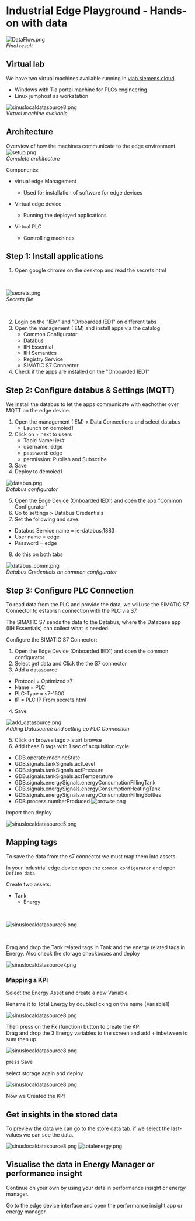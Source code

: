 # Industrial Edge Playground - Hands-on with data
![DataFlow.png](graphics/DataFlow.PNG) 
<br> *Final result*

## Virtual lab
We have two virtual machines available running in [vlab.siemens.cloud](https://vlab.siemens.cloud/) 
* Windows with Tia portal machine for PLCs engineering
* Linux jumphost as workstation

![sinuslocaldatasource8.png](graphics/sinuslocaldatasource13.png)
<br> *Virtual machine available*


## Architecture
Overview of how the machines communicate to the edge environment.
![setup.png](graphics_/setup.PNG)
<br> *Complete architecture*

Components:
* virtual edge Management
  * Used for installation of software for edge devices

* Virtual edge device
  * Running the deployed applications

* Virtual PLC
  * Controlling machines

## Step 1: Install applications
1. Open google chrome on the desktop and read the secrets.html <br>

<br>

![secrets.png](graphics_/secrets.PNG)
<br>*Secrets file*

<br>

2. Login on the "IEM" and "Onboarded IED1" on different tabs <br>
3. Open the management (IEM) and install apps via the catalog <br>
    * Common Configurator<br>
    * Databus<br>
    * IIH Essential<br>
    * IIH Semantics<br>
    * Registry Service<br>
    * SIMATIC S7 Connector<br>
4. Check if the apps are installed on the "Onboarded IED1"

## Step 2: Configure databus & Settings (MQTT)
We install the databus to let the apps communicate with eachother over MQTT on the edge device.

1. Open the management (IEM) > Data Connections and select databus
    * Launch on demoied1
2. Click on + next to users
    * Topic Name: ie/#
    * username: edge
    * password: edge
    * permission: Publish and Subscribe
3. Save
4. Deploy to demoied1

![databus.png](graphics_/databus.PNG)
<br>*Databus configurator*

5. Open the Edge Device (Onboarded IED1) and open the app "Common Configurator"
6. Go to settings > Databus Credentials
7. Set the following and save:
  * Databus Service name = ie-databus:1883
  * User name = edge
  * Password = edge
8. do this on both tabs

![databus_comm.png](graphics_/databus_comm.PNG)
<br>*Databus Credentials on common configurator*


## Step 3: Configure PLC Connection

To read data from the PLC and provide the data, we will use the SIMATIC S7 Connector to establish connection with the PLC via S7.

The SIMATIC S7 sends the data to the Databus, where the Database app (IIH Essentials) can collect what is needed.

Configure the SIMATIC S7 Connector:

1. Open the Edge Device (Onboarded IED1) and open the common configurator 
2. Select get data and Click the the S7 connector
3. Add a datasource
  * Protocol = Optimized s7
  * Name = PLC
  * PLC-Type = s7-1500
  * IP = PLC IP From secrets.html
4. Save



![add_datasource.png](graphics_/add_datasource.PNG)
<br>*Adding Datasource and setting up PLC Connection*


5. Click on browse tags > start browse
6. Add these 8 tags with 1 sec of acquisition cycle:
  * GDB.operate.machineState
  * GDB.signals.tankSignals.actLevel
  * GDB.signals.tankSignals.actPressure
  * GDB.signals.tankSignals.actTemperature
  * GDB.signals.energySignals.energyConsumptionFillingTank
  * GDB.signals.energySignals.energyConsumptionHeatingTank	
  * GDB.signals.energySignals.energyConsumptionFillingBottles
  * GDB.process.numberProduced
![browse.png](graphics_/browse.png)




Import 
then deploy

![sinuslocaldatasource5.png](graphics/sinuslocaldatasource5.png)



## Mapping tags
To save the data from the s7 connector we must map them into assets.

In your Industrial edge device open the ```common configurator``` and open ```Define data```

Create two assets:
* Tank
  * Energy

<br>

![sinuslocaldatasource6.png](graphics/sinuslocaldatasource6.png)

<br>

Drag and drop the Tank related tags in Tank and the energy related tags in Energy.
Also check the storage checkboxes and deploy

![sinuslocaldatasource7.png](graphics/sinuslocaldatasource7.png)


### Mapping a KPI
Select the Energy Asset and create a new Variable 

Rename it to Total Energy by doubleclicking on the name (Variable1)

![sinuslocaldatasource8.png](graphics/sinuslocaldatasource8.png)

Then press on the Fx (function) button to create the KPI<br>
Drag and drop the 3 Energy variables to the screen and add + inbetween to sum then up.

![sinuslocaldatasource8.png](graphics/sinuslocaldatasource10.png)

press Save <br>

select storage again and deploy.

![sinuslocaldatasource8.png](graphics/sinuslocaldatasource11.png)

Now we Created the KPI

## Get insights in the stored data
To preview the data we can go to the store data tab. if we select the last-values we can see the data.

![sinuslocaldatasource8.png](graphics/sinuslocaldatasource12.png)
![totalenergy.png](graphics/totalenergy.png)

## Visualise the data in Energy Manager or performance insight
Continue on your own by using your data in performance insight or energy manager.

Go to the edge device interface and open the performance insight app or energy manager

